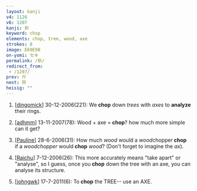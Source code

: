 ```yaml
---
layout: kanji
v4: 1126
v6: 1207
kanji: 析
keyword: chop
elements: chop, tree, wood, axe
strokes: 8
image: E69E90
on-yomi: セキ
permalink: /析/
redirect_from:
 - /1207/
prev: 斤
next: 所
heisig: ""
---
```


1) [<a href="http://kanji.koohii.com/profile/dingomick">dingomick</a>] 30-12-2006(221): We<strong> chop</strong> down <em>trees</em> with <em>axes</em> to <strong>analyze</strong> their rings.

2) [<a href="http://kanji.koohii.com/profile/adhmm">adhmm</a>] 13-11-2007(78): Wood + axe =<strong> chop</strong>? how much more simple can it get?

3) [<a href="http://kanji.koohii.com/profile/Pauline">Pauline</a>] 28-6-2006(31): How much <em>wood</em> would a <em>wood</em>chopper<strong> chop</strong> if a <em>woodchopper</em> would<strong> chop</strong> <em>wood</em>? (Don&#039;t forget to imagine the <em>ax</em>).

4) [<a href="http://kanji.koohii.com/profile/Raichu">Raichu</a>] 7-12-2006(26): This more accurately means &quot;take apart&quot; or &quot;analyse&quot;, so I guess, once you<strong> chop</strong> down the tree with an axe, you can analyse its structure.

5) [<a href="http://kanji.koohii.com/profile/johngwk">johngwk</a>] 17-7-2011(6): To<strong> chop</strong> the TREE-- use an AXE.

